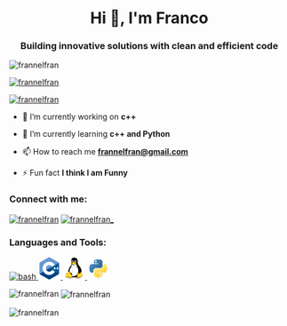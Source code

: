 <h1 align="center">Hi 👋, I'm Franco</h1>
<h3 align="center">Building innovative solutions with clean and efficient code</h3>

<p align="left"> <img src="https://komarev.com/ghpvc/?username=frannelfran&label=Profile%20views&color=0e75b6&style=flat" alt="frannelfran" /> </p>

<p align="left"> <a href="https://github.com/ryo-ma/github-profile-trophy"><img src="https://github-profile-trophy.vercel.app/?username=frannelfran-ma&theme=discord" alt="frannelfran" /></a> </p>

<p align="left"> <a href="https://twitter.com/frannelfran" target="blank"><img src="https://img.shields.io/twitter/follow/frannelfran?logo=twitter&style=for-the-badge" alt="frannelfran" /></a> </p>

- 🔭 I’m currently working on **c++**

- 🌱 I’m currently learning **c++ and Python**

- 📫 How to reach me **frannelfran@gmail.com**

- ⚡ Fun fact **I think I am Funny**

<h3 align="left">Connect with me:</h3>
<p align="left">
<a href="https://twitter.com/frannelfran" target="blank"><img align="center" src="https://raw.githubusercontent.com/rahuldkjain/github-profile-readme-generator/master/src/images/icons/Social/twitter.svg" alt="frannelfran" height="30" width="40" /></a>
<a href="https://instagram.com/frannelfran_" target="blank"><img align="center" src="https://raw.githubusercontent.com/rahuldkjain/github-profile-readme-generator/master/src/images/icons/Social/instagram.svg" alt="frannelfran_" height="30" width="40" /></a>
</p>

<h3 align="left">Languages and Tools:</h3>
<p align="left"> <a href="https://www.gnu.org/software/bash/" target="_blank" rel="noreferrer"> <img src="https://www.vectorlogo.zone/logos/gnu_bash/gnu_bash-icon.svg" alt="bash" width="40" height="40"/> </a> <a href="https://www.w3schools.com/cpp/" target="_blank" rel="noreferrer"> <img src="https://raw.githubusercontent.com/devicons/devicon/master/icons/cplusplus/cplusplus-original.svg" alt="cplusplus" width="40" height="40"/> </a> <a href="https://www.linux.org/" target="_blank" rel="noreferrer"> <img src="https://raw.githubusercontent.com/devicons/devicon/master/icons/linux/linux-original.svg" alt="linux" width="40" height="40"/> </a> <a href="https://www.python.org" target="_blank" rel="noreferrer"> <img src="https://raw.githubusercontent.com/devicons/devicon/master/icons/python/python-original.svg" alt="python" width="40" height="40"/> </a> </p>

<p><img align="left" src="https://github-readme-stats.vercel.app/api/top-langs?username=frannelfran&show_icons=true&locale=en&layout=compact" alt="frannelfran" /></p>

<p>&nbsp;<img align="center" src="https://github-readme-stats.vercel.app/api?username=frannelfran&show_icons=true&locale=en" alt="frannelfran" /></p>

<p><img align="center" src="https://github-readme-streak-stats.herokuapp.com/?user=frannelfran&" alt="frannelfran" /></p>

